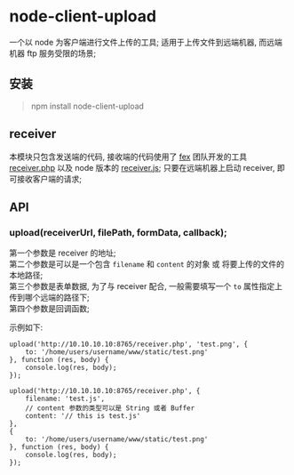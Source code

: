 # node-client-upload
一个以 node 为客户端进行文件上传的工具; 适用于上传文件到远端机器, 而远端机器 ftp 服务受限的场景;

## 安装

> npm install node-client-upload


## receiver
本模块只包含发送端的代码, 接收端的代码使用了 [fex](http://fex.baidu.com/) 团队开发的工具 [receiver.php](https://github.com/fex-team/fis-command-release/blob/master/tools/receiver.php) 以及 node 版本的 [receiver.js](https://github.com/fex-team/receiver);
只要在远端机器上启动 receiver, 即可接收客户端的请求;

## API

### upload(receiverUrl, filePath, formData, callback);

第一个参数是 receiver 的地址;   
第二个参数是可以是一个包含 `filename` 和 `content` 的对象 或 将要上传的文件的本地路径;    
第三个参数是表单数据, 为了与 receiver 配合, 一般需要填写一个 `to` 属性指定上传到哪个远端的路径下;   
第四个参数是回调函数;

示例如下:

```
upload('http://10.10.10.10:8765/receiver.php', 'test.png', {
    to: '/home/users/username/www/static/test.png'
}, function (res, body) {
    console.log(res, body);
});

upload('http://10.10.10.10:8765/receiver.php', {
    filename: 'test.js',
    // content 参数的类型可以是 String 或者 Buffer
    content: '// this is test.js'
},
{
    to: '/home/users/username/www/static/test.png'
}, function (res, body) {
    console.log(res, body);
});

```


